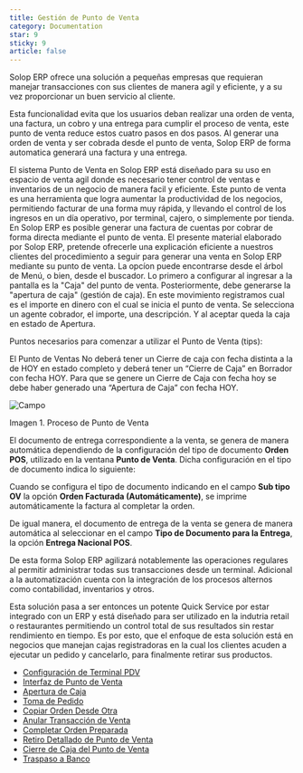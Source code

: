```yaml
---
title: Gestión de Punto de Venta
category: Documentation
star: 9
sticky: 9
article: false
---
```


Solop ERP ofrece una solución a pequeñas empresas que requieran manejar transacciones con sus clientes de manera agil y eficiente, y a su vez proporcionar un buen servicio al cliente.

Esta funcionalidad evita que los usuarios deban realizar una orden de venta, una factura, un cobro y una entrega para cumplir el proceso de venta, este punto de venta reduce estos cuatro pasos en dos pasos. Al generar una orden de venta y ser cobrada desde el punto de venta, Solop ERP de forma automatica generará una factura y una entrega.

El sistema Punto de Venta en Solop ERP está diseñado para su uso en espacio de venta agil donde es necesario tener control de ventas e inventarios de un negocio de manera facil y eficiente.
Este punto de venta es una herramienta que logra aumentar la productividad de los negocios, permitiendo facturar de una forma muy rápida, y llevando el control de los ingresos en un día operativo, por terminal, cajero, o simplemente por tienda.
En Solop ERP es posible generar una factura de cuentas por cobrar de forma directa mediante el punto de venta. El presente material elaborado por Solop ERP, pretende ofrecerle una explicación eficiente a nuestros clientes del procedimiento a seguir para generar una venta en Solop ERP mediante su punto de venta.
La opcíon puede encontrarse desde el árbol de Menú, o bien, desde el buscador.
Lo primero a configurar al ingresar a la pantalla es la "Caja" del punto de venta.
Posteriormente, debe generarse la "apertura de caja" (gestión de caja).
En este movimiento registramos cual es el importe en dinero con el cual se inicia el punto de venta.
Se selecciona un agente cobrador, el importe, una descripción. Y al aceptar queda la caja en estado de Apertura.

Puntos necesarios para comenzar a utilizar el Punto de Venta (tips):

El Punto de Ventas No deberá tener un Cierre de caja con fecha distinta a la de HOY en estado completo y deberá tener un “Cierre de Caja” en Borrador con fecha HOY. Para que se genere un Cierre de Caja con fecha hoy se debe haber generado una “Apertura de Caja” con fecha HOY.

![Campo](/assets/img/docs/pdv-management/pdm-pdv-image992.png)

Imagen 1. Proceso de Punto de Venta

El documento de entrega correspondiente a la venta, se genera de manera automática dependiendo de la configuración del tipo de documento **Orden POS**, utilizado en la ventana **Punto de Venta**. Dicha configuración en el tipo de documento indica lo siguiente:

Cuando se configura el tipo de documento indicando en el campo **Sub tipo OV** la opción **Orden Facturada (Automáticamente)**, se imprime automáticamente la factura al completar la orden.

De igual manera, el documento de entrega de la venta se genera de manera automática al seleccionar en el campo **Tipo de Documento para la Entrega**, la opción **Entrega Nacional POS**.

De esta forma Solop ERP agilizará notablemente las operaciones regulares al permitir administrar todas sus transacciones desde un terminal. Adicional a la automatización cuenta con la integración de los procesos alternos como contabilidad, inventarios y otros.

Esta solución pasa a ser entonces un potente Quick Service por estar integrado con un ERP y está diseñado para ser utilizado en la indutria retail o restaurantes permitiendo un control total de sus resultados sin restar rendimiento en tiempo. Es por esto, que el enfoque de esta solución está en negocios que manejan cajas registradoras en la cual los clientes acuden a ejecutar un pedido y cancelarlo, para finalmente retirar sus productos.

- [Configuración de Terminal PDV](configuration)
- [Interfaz de Punto de Venta](point-interface)
- [Apertura de Caja](opening)
- [Toma de Pedido](order-taking)
- [Copiar Orden Desde Otra](order-copy)
- [Anular Transacción de Venta](cancel)
- [Completar Orden Preparada](complete)
- [Retiro Detallado de Punto de Venta](detailed)
- [Cierre de Caja del Punto de Venta](close-box)
- [Traspaso a Banco](transfer)